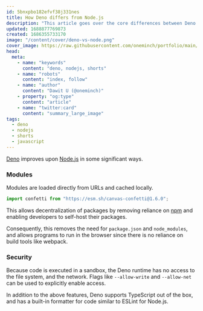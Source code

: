 ```yaml
---
id: 5bnxpbo182efvf38j331nes
title: How Deno differs from Node.js
description: "This article goes over the core differences between Deno and Node.js."
updated: 1688877769873
created: 1686355733170
image: "/content/cover/deno-vs-node.png"
cover_image: https://raw.githubusercontent.com/oneminch/portfolio/main/public/content/cover/deno-vs-node.png
head:
  meta:
    - name: "keywords"
      content: "deno, nodejs, shorts"
    - name: "robots"
      content: "index, follow"
    - name: "author"
      content: "Dawit U (@oneminch)"
    - property: "og:type"
      content: "article"
    - name: "twitter:card"
      content: "summary_large_image"
tags:
  - deno
  - nodejs
  - shorts
  - javascript
---
```


[Deno](https://deno.land) improves upon [Node.js](https://nodejs.org) in some significant ways.

### Modules

Modules are loaded directly from URLs and cached locally.

```js
import confetti from "https://esm.sh/canvas-confetti@1.6.0";
```

This allows decentralization of packages by removing reliance on [npm](https://npmjs.com) and enabling developers to self-host their packages.

Consequently, this removes the need for `package.json` and `node_modules`, and allows programs to run in the browser since there is no reliance on build tools like webpack.

### Security

Because code is executed in a sandbox, the Deno runtime has no access to the file system, and the network. Flags like `--allow-write` and `--allow-net` can be used to explicitly enable access.

In addition to the above features, Deno supports TypeScript out of the box, and has a built-in formatter for code similar to ESLint for Node.js.
